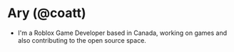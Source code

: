 # Ary (@coatt)

- I'm a Roblox Game Developer based in Canada, working on games and also contributing to the open source space.
